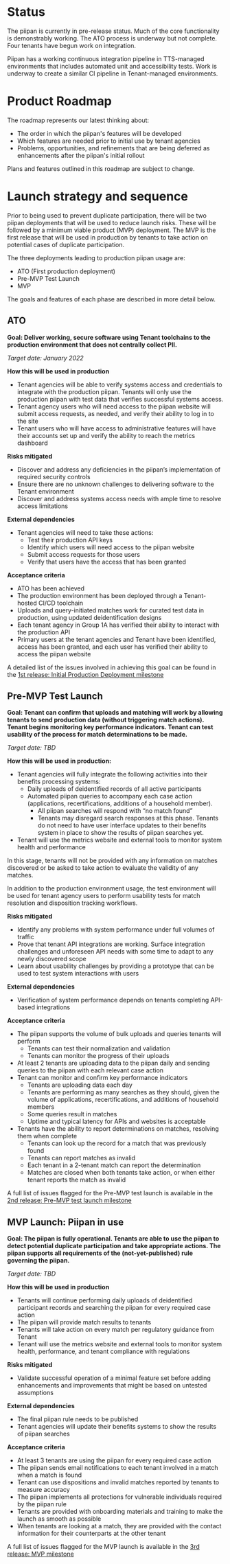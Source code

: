 # Status
The piipan is currently in pre-release status. Much of the core functionality is demonstrably working. The ATO process is underway but not complete. Four tenants have begun work on integration.

Piipan has a working continuous integration pipeline in TTS-managed environments that includes automated unit and accessibility tests.  Work is underway to create a similar CI pipeline in Tenant-managed environments.

# Product Roadmap
The roadmap represents our latest thinking about:
- The order in which the piipan's features will be developed
- Which features are needed prior to initial use by tenant agencies
- Problems, opportunities, and refinements that are being deferred as enhancements after the piipan's initial rollout

Plans and features outlined in this roadmap are subject to change.

# Launch strategy and sequence 
Prior to being used to prevent duplicate participation, there will be two piipan deployments that will be used to reduce launch risks.  These will be followed by a minimum viable product (MVP) deployment.  The MVP is the first release that will be used in production by tenants to take action on potential cases of duplicate participation. 

The three deployments leading to production piipan usage are: 
- ATO (First production deployment)
- Pre-MVP Test Launch 
- MVP 

The goals and features of each phase are described in more detail below. 

## ATO
**Goal: Deliver working, secure software using Tenant toolchains to the production environment that does not centrally collect PII.**

_Target date: January 2022_

**How this will be used in production**
- Tenant agencies will be able to verify systems access and credentials to integrate with the production piipan.  Tenants will only use the production piipan with test data that verifies successful systems access. 
- Tenant agency users who will need access to the piipan website will submit access requests, as needed, and verify their ability to log in to the site  
- Tenant users who will have access to administrative features will have their accounts set up and verify the ability to reach the metrics dashboard 

**Risks mitigated**
- Discover and address any deficiencies in the piipan’s implementation of required security controls 
- Ensure there are no unknown challenges to delivering software to the Tenant environment 
- Discover and address systems access needs with ample time to resolve access limitations 

**External dependencies** 
- Tenant agencies will need to take these actions: 
  - Test their production API keys 
  - Identify which users will need access to the piipan website 
  - Submit access requests for those users 
  - Verify that users have the access that has been granted 

**Acceptance criteria**
- ATO has been achieved 
- The production environment has been deployed through a Tenant-hosted CI/CD toolchain 
- Uploads and query-initiated matches work for curated test data in production, using updated deidentification designs
- Each tenant agency in Group 1A has verified their ability to interact with the production API 
- Primary users at the tenant agencies and Tenant have been identified, access has been granted, and each user has verified their ability to access the piipan website

A detailed list of the issues involved in achieving this goal can be found in the [1st release: Initial Production Deployment milestone](https://github.com/18F/piipan/milestone/21) 

## Pre-MVP Test Launch
**Goal: Tenant can confirm that uploads and matching will work by allowing tenants to send production data (without triggering match actions).  Tenant begins monitoring key performance indicators.  Tenant can test usability of the process for match determinations to be made.**

_Target date: TBD_

**How this will be used in production:**
- Tenant agencies will fully integrate the following activities into their benefits processing systems: 
  - Daily uploads of deidentified records of all active participants 
  - Automated piipan queries to accompany each case action (applications, recertifications, additions of a household member).   
    - All piipan searches will respond with “no match found” 
    - Tenants may disregard search responses at this phase.  Tenants do not need to have user interface updates to their benefits system in place to show the results of piipan searches yet. 
- Tenant will use the metrics website and external tools to monitor system health and performance 

In this stage, tenants will not be provided with any information on matches discovered or be asked to take action to evaluate the validity of any matches.

In addition to the production environment usage, the test environment will be used for tenant agency users to perform usability tests for match resolution and disposition tracking workflows.

**Risks mitigated**
- Identify any problems with system performance under full volumes of traffic 
- Prove that tenant API integrations are working.  Surface integration challenges and unforeseen API needs with some time to adapt to any newly discovered scope 
- Learn about usability challenges by providing a prototype that can be used to test system interactions with users

**External dependencies**
- Verification of system performance depends on tenants completing API-based integrations 

**Acceptance criteria**
- The piipan supports the volume of bulk uploads and queries tenants will perform
  - Tenants can test their normalization and validation
  - Tenants can monitor the progress of their uploads
- At least 2 tenants are uploading data to the piipan daily and sending queries to the piipan with each relevant case action
- Tenant can monitor and confirm key performance indicators
  - Tenants are uploading data each day
  - Tenants are performing as many searches as they should, given the volume of applications, recertifications, and additions of household members 
  - Some queries result in matches
  - Uptime and typical latency for APIs and websites is acceptable
- Tenants have the ability to report determinations on matches, resolving them when complete
  - Tenants can look up the record for a match that was previously found
  - Tenants can report matches as invalid
  - Each tenant in a 2-tenant match can report the determination
  - Matches are closed when both tenants take action, or when either tenant reports the match as invalid

A full list of issues flagged for the Pre-MVP test launch is available in the [2nd release: Pre-MVP test launch milestone](https://github.com/18F/piipan/milestone/23) 


## MVP Launch: Piipan in use
**Goal: The piipan is fully operational.  Tenants are able to use the piipan to detect potential duplicate participation and take appropriate actions.  The piipan supports all requirements of the (not-yet-published) rule governing the piipan.**

_Target date: TBD_

**How this will be used in production**
- Tenants will continue performing daily uploads of deidentified participant records and searching the piipan for every required case action 
- The piipan will provide match results to tenants 
- Tenants will take action on every match per regulatory guidance from Tenant 
- Tenant will use the metrics website and external tools to monitor system health, performance, and tenant compliance with regulations 

**Risks mitigated**
- Validate successful operation of a minimal feature set before adding enhancements and improvements that might be based on untested assumptions 

**External dependencies**
- The final piipan rule needs to be published 
- Tenant agencies will update their benefits systems to show the results of piipan searches 

**Acceptance criteria**
- At least 3 tenants are using the piipan for every required case action
- The piipan sends email notifications to each tenant involved in a match when a match is found
- Tenant can use dispositions and invalid matches reported by tenants to measure accuracy
- The piipan implements all protections for vulnerable individuals required by the piipan rule
- Tenants are provided with onboarding materials and training to make the launch as smooth as possible 
- When tenants are looking at a match, they are provided with the contact information for their counterparts at the other tenant

A full list of issues flagged for the MVP launch is available in the [3rd release: MVP milestone](https://github.com/18F/piipan/milestone/18) 
